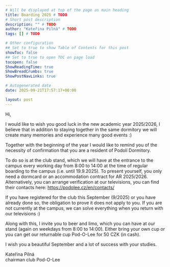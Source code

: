 ```yaml
---
# Will be displayed at top of the page as main heading
title: Boarding 2025 # TODO
# Short post description
description: "" # TODO
author: "Kateřina Pilná" # TODO
tags: [] # TODO

# Other configuration
## Set to true to show Table of Contents for this post
showToc: false
## Set to true to open TOC on page load
tocopen: false
ShowReadingTime: true
ShowBreadCrumbs: true
ShowPostNavLinks: true

# Autogenerated date
date: 2025-09-21T17:57:17+00:00

layout: post
---
```


<!-- Write page contents here -->
<!-- Use Markdown syntax: https://www.markdownguide.org/basic-syntax -->

Hi,

I would like to wish you good luck in the new academic year 2025/2026, I believe that in addition to staying together in the same dormitory we will create many memories and experience many good events :)

Together with the beginning of the year I would like to remind you of the necessity of confirmation that you are a resident of Podolí Dormitory.

To do so is at the club stand, which we will have at the entrance to the campus every working day from 8:00 to 14:00 at the time of regular boarding to the campus (i.e. until 19.9.2025). To present yourself, you only need a dormcard or an accommodation contract for AR 2025/2026. Alternatively, you can arrange verification at our televisions, you can find their contacts here: https://podolee.cz/en/contacts/ 

If you have registered for the club this September (9/2025) or you have already done so, the obligation to prove it does not apply to you. If you are not currently at the campus, we can solve everything when you return with our televisions :)

Along with this, I invite you to beer and limo, which you can have at our stand (again on weekdays from 8:00 to 14:00). Either bring your own cup or you can get our returnable cup Pod-O-Lee for 50 CZK (in cash).

I wish you a beautiful September and a lot of success with your studies.

Kateřina Pilná  
chairman club Pod-O-Lee
